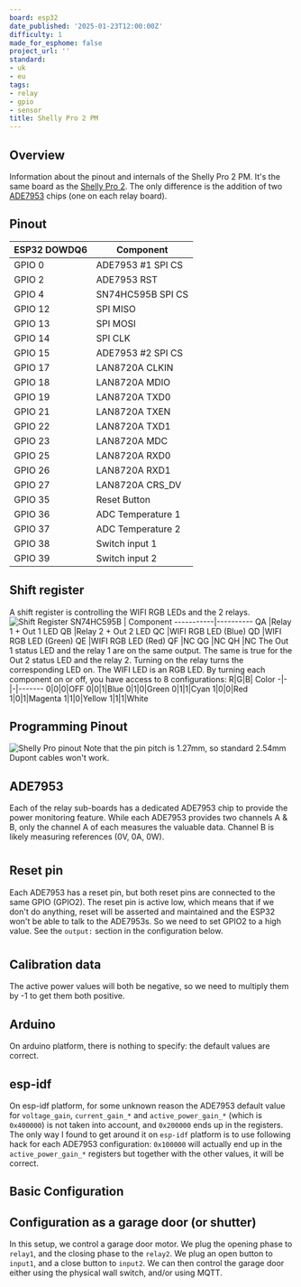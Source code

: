 ```yaml
---
board: esp32
date_published: '2025-01-23T12:00:00Z'
difficulty: 1
made_for_esphome: false
project_url: ''
standard:
- uk
- eu
tags:
- relay
- gpio
- sensor
title: Shelly Pro 2 PM
---
```


## Overview

Information about the pinout and internals of the Shelly Pro 2 PM.
It's the same board as the [Shelly Pro 2](Shelly-Pro-2). The only
difference is the addition of two
[ADE7953](https://esphome.io/components/sensor/ade7953.html) chips (one on each
relay board).

## Pinout

ESP32 DOWDQ6 | Component
-------------|-------------
GPIO 0       |ADE7953 #1 SPI CS
GPIO 2       |ADE7953 RST
GPIO 4       |SN74HC595B SPI CS
GPIO 12      |SPI MISO
GPIO 13      |SPI MOSI
GPIO 14      |SPI CLK
GPIO 15      |ADE7953 #2 SPI CS
GPIO 17      |LAN8720A CLKIN
GPIO 18      |LAN8720A MDIO
GPIO 19      |LAN8720A TXD0
GPIO 21      |LAN8720A TXEN
GPIO 22      |LAN8720A TXD1
GPIO 23      |LAN8720A MDC
GPIO 25      |LAN8720A RXD0
GPIO 26      |LAN8720A RXD1
GPIO 27      |LAN8720A CRS_DV
GPIO 35      |Reset Button
GPIO 36      |ADC Temperature 1
GPIO 37      |ADC Temperature 2
GPIO 38      |Switch input 1
GPIO 39      |Switch input 2

## Shift register

A shift register is controlling the WIFI RGB LEDs and the 2 relays.
![Shift Register](../Shelly-Pro-2/shift-register.jpg)
SN74HC595B | Component
-----------|----------
QA         |Relay 1 + Out 1 LED
QB         |Relay 2 + Out 2 LED
QC         |WIFI RGB LED (Blue)
QD         |WIFI RGB LED (Green)
QE         |WIFI RGB LED (Red)
QF         |NC
QG         |NC
QH         |NC
The Out 1 status LED and the relay 1 are on the same output. The same is true
for the Out 2 status LED and the relay 2. Turning on the relay turns the
corresponding LED on.
The WIFI LED is an RGB LED. By turning each component on or off, you have
access to 8 configurations:
R|G|B| Color
-|-|-|-------
0|0|0|OFF
0|0|1|Blue
0|1|0|Green
0|1|1|Cyan
1|0|0|Red
1|0|1|Magenta
1|1|0|Yellow
1|1|1|White

## Programming Pinout

![Shelly Pro pinout](https://user-images.githubusercontent.com/38843794/156607973-259d2b27-976c-4b71-9198-ec737f6e95fb.png)
Note that the pin pitch is 1.27mm, so standard 2.54mm Dupont cables won't work.

## ADE7953

Each of the relay sub-boards has a dedicated ADE7953 chip to provide the power
monitoring feature.
While each ADE7953 provides two channels A & B, only the channel A of each
measures the valuable data. Channel B is likely measuring references (0V, 0A,
0W).
#

## Reset pin

Each ADE7953 has a reset pin, but both reset pins are connected to the same
GPIO (GPIO2). The reset pin is active low, which means that if we don't do
anything, reset will be asserted and maintained and the ESP32 won't be able to
talk to the ADE7953s.
So we need to set GPIO2 to a high value. See the `output:` section in the
configuration below.
#

## Calibration data

The active power values will both be negative, so we need to multiply them by
-1 to get them both positive.
##

## Arduino

On arduino platform, there is nothing to specify: the default values are
correct.
##

## esp-idf

On esp-idf platform, for some unknown reason the ADE7953 default value for
`voltage_gain`, `current_gain_*` and `active_power_gain_*` (which is
`0x400000`) is not taken into account, and `0x200000` ends up in the registers.
The only way I found to get around it on `esp-idf` platform is to use following
hack for each ADE7953 configuration:
`0x100000` will actually end up in the `active_power_gain_*` registers but
together with the other values, it will be correct.

## Basic Configuration

## Configuration as a garage door (or shutter)

In this setup, we control a garage door motor. We plug the opening phase to
`relay1`, and the closing phase to the `relay2`.
We plug an open button to `input1`, and a close button to `input2`.
We can then control the garage door either using the physical wall switch,
and/or using MQTT.